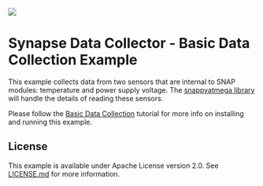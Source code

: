 [![](https://cloud.githubusercontent.com/assets/1317406/12406044/32cd9916-be0f-11e5-9b18-1547f284f878.png)](http://www.synapse-wireless.com/)

# Synapse Data Collector - Basic Data Collection Example

This example collects data from two sensors that are internal to SNAP modules: temperature and power supply voltage. The 
[snappyatmega library](https://github.com/synapse-wireless/snappy-atmega) will handle the details of reading these sensors.

Please follow the [Basic Data Collection]() tutorial for more info on installing and running this example.

## License

This example is available under Apache License version 2.0. See [LICENSE.md](LICENSE.md) for more information.

<!-- meta-tags: vvv-e20, vvv-sn171, vvv-rf200, vvv-ek5100, vvv-ek2100, vvv-datacollector, vvv-python, vvv-example -->
